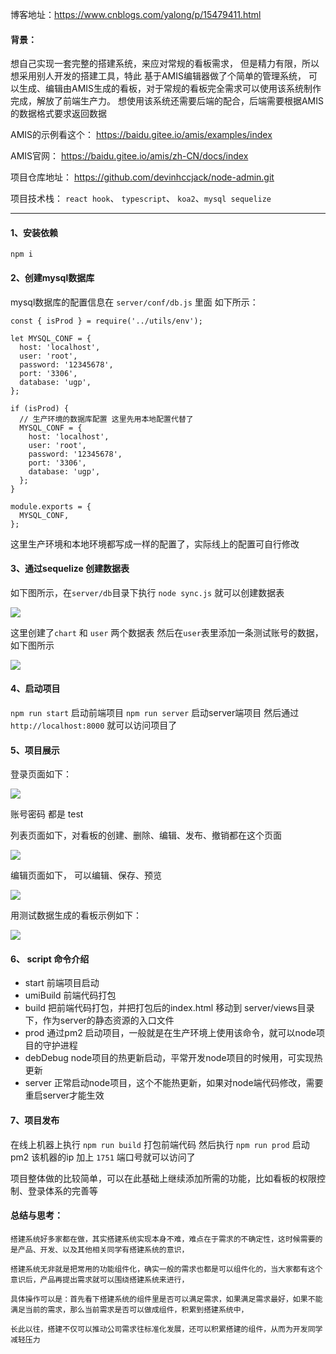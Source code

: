 博客地址：https://www.cnblogs.com/yalong/p/15479411.html
#### 背景：
想自己实现一套完整的搭建系统，来应对常规的看板需求， 但是精力有限，所以想采用别人开发的搭建工具，特此 基于AMIS编辑器做了个简单的管理系统，
可以生成、编辑由AMIS生成的看板，对于常规的看板完全需求可以使用该系统制作完成，解放了前端生产力。
想使用该系统还需要后端的配合，后端需要根据AMIS的数据格式要求返回数据

AMIS的示例看这个： https://baidu.gitee.io/amis/examples/index

AMIS官网： https://baidu.gitee.io/amis/zh-CN/docs/index   

项目仓库地址： https://github.com/devinhccjack/node-admin.git

项目技术栈： `react hook`、 `typescript`、 `koa2`、`mysql sequelize`

---

#### 1、安装依赖
```
npm i 
```

#### 2、创建mysql数据库

mysql数据库的配置信息在 `server/conf/db.js` 里面
如下所示：
```
const { isProd } = require('../utils/env');

let MYSQL_CONF = {
  host: 'localhost',
  user: 'root',
  password: '12345678',
  port: '3306',
  database: 'ugp',
};

if (isProd) {
  // 生产环境的数据库配置 这里先用本地配置代替了
  MYSQL_CONF = {
    host: 'localhost',
    user: 'root',
    password: '12345678',
    port: '3306',
    database: 'ugp',
  };
}

module.exports = {
  MYSQL_CONF,
};

```
这里生产环境和本地环境都写成一样的配置了，实际线上的配置可自行修改


#### 3、通过sequelize 创建数据表
如下图所示，在`server/db`目录下执行 `node sync.js` 就可以创建数据表

![](https://img2020.cnblogs.com/blog/872412/202110/872412-20211029105350043-1699538103.png)

这里创建了`chart` 和 `user` 两个数据表
然后在`user`表里添加一条测试账号的数据，如下图所示

![](https://img2020.cnblogs.com/blog/872412/202110/872412-20211029105442062-193211385.png)


#### 4、启动项目
`npm run start` 启动前端项目
`npm run server` 启动server端项目
然后通过 `http://localhost:8000` 就可以访问项目了

#### 5、项目展示
登录页面如下：

![](https://img2020.cnblogs.com/blog/872412/202110/872412-20211029105524399-1567878919.png)

账号密码 都是 test

列表页面如下，对看板的创建、删除、编辑、发布、撤销都在这个页面

![](https://img2020.cnblogs.com/blog/872412/202110/872412-20211029105621504-1559552439.png)


编辑页面如下， 可以编辑、保存、预览

![](https://img2020.cnblogs.com/blog/872412/202110/872412-20211029105630761-605102962.png)

用测试数据生成的看板示例如下：

![](https://img2020.cnblogs.com/blog/872412/202110/872412-20211029141628909-1157214217.png)


#### 6、 script 命令介绍
- start 前端项目启动
- umiBuild 前端代码打包
- build 把前端代码打包，并把打包后的index.html 移动到 server/views目录下，作为server的静态资源的入口文件
- prod 通过pm2 启动项目，一般就是在生产环境上使用该命令，就可以node项目的守护进程 
- debDebug   node项目的热更新启动，平常开发node项目的时候用，可实现热更新
- server 正常启动node项目，这个不能热更新，如果对node端代码修改，需要重启server才能生效

#### 7、项目发布
在线上机器上执行 `npm run build` 打包前端代码
然后执行   `npm run prod`  启动pm2
该机器的ip 加上 `1751` 端口号就可以访问了

项目整体做的比较简单，可以在此基础上继续添加所需的功能，比如看板的权限控制、登录体系的完善等

#### 总结与思考：
```bush
搭建系统好多家都在做，其实搭建系统实现本身不难，难点在于需求的不确定性，这时候需要的是产品、开发、以及其他相关同学有搭建系统的意识，

搭建系统无非就是把常用的功能组件化，确实一般的需求也都是可以组件化的，当大家都有这个意识后，产品再提出需求就可以围绕搭建系统来进行，

具体操作可以是：首先看下搭建系统的组件里是否可以满足需求，如果满足需求最好，如果不能满足当前的需求，那么当前需求是否可以做成组件，积累到搭建系统中，

长此以往，搭建不仅可以推动公司需求往标准化发展，还可以积累搭建的组件，从而为开发同学减轻压力

```